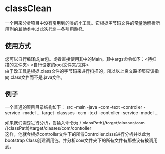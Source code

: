 # classClean

一个用来分析项目中没有引用到的类的小工具。它根据字节码文件的常量池解析所用到的其他类并以此迭代出一条引用路径。

## 使用方式

您可以自行编译成jar包。或者直接使用其中的Main。其中args命令如下：\<待扫描的文件夹\> \<自行设定的root文件夹/文件\> <br>
由于改工具是根据.class文件的字节码来进行扫描的，所以以上良文路径都应该指向.class文件而不是.java文件。

## 例子

一个普通的项目目录结构如下：
src
  -main
    -java
      -com
        -text
          -controller
          -service
          -model
          ...
target
  -classses
    -com
      -text
        -controller
        -service
        -model
        ...

如果我们需要进行分析，则输入命令为 /{classPath}/target/classes/com /{classPath}/target/classes/com/controller<br>
这样，他就会根据controller文件下的所有Controller.class进行分析并以此为bootstrap Class创建调用链。并分析com文件夹下的所有文件有那些没有被调用到。
